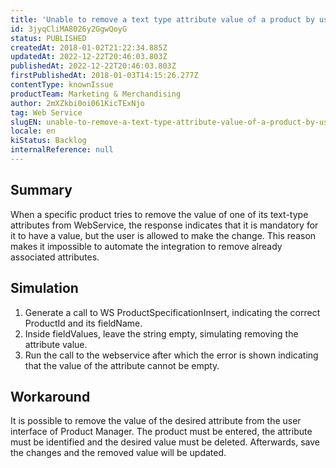 ```yaml
---
title: 'Unable to remove a text type attribute value of a product by using WebService'
id: 3jyqCliMA8026y2GgwQoyG
status: PUBLISHED
createdAt: 2018-01-02T21:22:34.885Z
updatedAt: 2022-12-22T20:46:03.803Z
publishedAt: 2022-12-22T20:46:03.803Z
firstPublishedAt: 2018-01-03T14:15:26.277Z
contentType: knownIssue
productTeam: Marketing & Merchandising
author: 2mXZkbi0oi061KicTExNjo
tag: Web Service
slugEN: unable-to-remove-a-text-type-attribute-value-of-a-product-by-using-webservice
locale: en
kiStatus: Backlog
internalReference: null
---
```


## Summary

When a specific product tries to remove the value of one of its text-type attributes from WebService, the response indicates that it is mandatory for it to have a value, but the user is allowed to make the change. This reason makes it impossible to automate the integration to remove already associated attributes.

## Simulation

1. Generate a call to WS ProductSpecificationInsert, indicating the correct ProductId and its fieldName.
2. Inside fieldValues, leave the string empty, simulating removing the attribute value.
3. Run the call to the webservice after which the error is shown indicating that the value of the attribute cannot be empty.

## Workaround

It is possible to remove the value of the desired attribute from the user interface of Product Manager. The product must be entered, the attribute must be identified and the desired value must be deleted. Afterwards, save the changes and the removed value will be updated.

